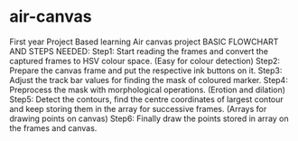# air-canvas
First year Project Based learning Air canvas project
BASIC FLOWCHART AND STEPS NEEDED: 
Step1: Start reading the frames and convert the captured frames to HSV colour space. (Easy for colour detection)
Step2: Prepare the canvas frame and put the respective ink buttons on it.
Step3: Adjust the track bar values for finding the mask of coloured marker. 
Step4: Preprocess the mask with morphological operations. (Erotion and dilation) 
Step5: Detect the contours, find the centre coordinates of largest contour and keep storing them in the array for successive frames. (Arrays for drawing points on canvas)
 Step6: Finally draw the points stored in array on the frames and canvas.

